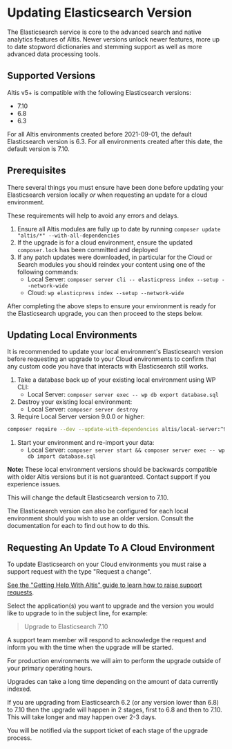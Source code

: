 # Updating Elasticsearch Version

The Elasticsearch service is core to the advanced search and native analytics features of Altis. Newer versions unlock newer
features, more up to date stopword dictionaries and stemming support as well as more advanced data processing tools.

## Supported Versions

Altis v5+ is compatible with the following Elasticsearch versions:

- 7.10
- 6.8
- 6.3

For all Altis environments created before 2021-09-01, the default Elasticsearch version is 6.3. For all environments created after
this date, the default version is 7.10.

## Prerequisites

There several things you must ensure have been done before updating your Elasticsearch version locally _or_ when requesting an
update for a cloud environment.

These requirements will help to avoid any errors and delays.

1. Ensure all Altis modules are fully up to date by running `composer update "altis/*" --with-all-dependencies`
1. If the upgrade is for a cloud environment, ensure the updated `composer.lock` has been committed and deployed
1. If any patch updates were downloaded, in particular for the Cloud or Search modules you should reindex your content using one of
   the following commands:
    - Local Server: `composer server cli -- elasticpress index --setup --network-wide`
    - Cloud: `wp elasticpress index --setup --network-wide`

After completing the above steps to ensure your environment is ready for the Elasticsearch upgrade, you can then proceed to the
steps below.

## Updating Local Environments

It is recommended to update your local environment's Elasticsearch version before requesting an upgrade to your Cloud environments
to confirm that any custom code you have that interacts with Elasticsearch still works.

1. Take a database back up of your existing local environment using WP CLI:
    - Local Server: `composer server exec -- wp db export database.sql`
1. Destroy your existing local environment:
    - Local Server: `composer server destroy`
1. Require Local Server version 9.0.0 or higher:

  ```sh
  composer require --dev --update-with-dependencies altis/local-server:^9.0.0
  ```

1. Start your environment and re-import your data:
    - Local Server: `composer server start && composer server exec -- wp db import database.sql`

**Note:** These local environment versions should be backwards compatible with older Altis versions but it is not guaranteed.
Contact support if you experience issues.

This will change the default Elasticsearch version to 7.10.

The Elasticsearch version can also be configured for each local environment should you wish to use an older version. Consult the
documentation for each to find out how to do this.

## Requesting An Update To A Cloud Environment

To update Elasticsearch on your Cloud environments you must raise a support request with the type "Request a change".

[See the "Getting Help With Altis" guide to learn how to raise support requests](../getting-help-with-altis.md).

Select the application(s) you want to upgrade and the version you would like to upgrade to in the subject line, for example:

> Upgrade to Elasticsearch 7.10

A support team member will respond to acknowledge the request and inform you with the time when the upgrade will be started.

For production environments we will aim to perform the upgrade outside of your primary operating hours.

Upgrades can take a long time depending on the amount of data currently indexed.

If you are upgrading from Elasticsearch 6.2 (or any version lower than 6.8) to 7.10 then the upgrade will happen in 2 stages, first
to 6.8 and then to 7.10. This will take longer and may happen over 2-3 days.

You will be notified via the support ticket of each stage of the upgrade process.
